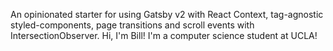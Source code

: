 An opinionated starter for using Gatsby v2 with React Context, tag-agnostic styled-components, page transitions and scroll events with IntersectionObserver.
Hi, I'm Bill! I'm a computer science student at UCLA!